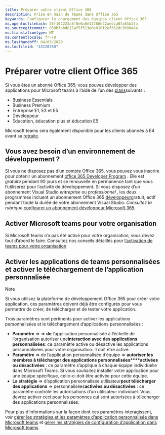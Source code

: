```yaml
---
title: Préparer votre client Office 365
description: Prise en main de teams dans Office 365
keywords: Configurer le chargement des équipes client Office 365
ms.openlocfilehash: 35f102223a5f8e6a8e12268e22aedca07a61b1fa
ms.sourcegitcommit: 058b7bbd817af5f513e0e018f2ef562dc3086a84
ms.translationtype: MT
ms.contentlocale: fr-FR
ms.lasthandoff: 04/03/2020
ms.locfileid: "43120268"
---
```

# <a name="prepare-your-office-365-tenant"></a>Préparer votre client Office 365

Si vous êtes un abonné Office 365, vous pouvez développer des applications pour Microsoft teams à l’aide de l’un des [plans](https://products.office.com/business/compare-more-office-365-for-business-plans)suivants :

* Business Essentials
* Business Premium
* Entreprise E1, E3 et E5
* Développeur
* Éducation, éducation plus et éducation E5

Microsoft teams sera également disponible pour les clients abonnés à E4 avant sa [retraite](https://support.office.com//article/important-information-for-office-365-enterprise-e4-customers-f9572348-43a2-43fa-a3d8-3b6c9c042147).

## <a name="just-need-a-development-environment"></a>Vous avez besoin d’un environnement de développement ?

Si vous ne disposez pas d’un compte Office 365, vous pouvez vous inscrire pour obtenir un abonnement [office 365 Developer Program](https://developer.microsoft.com/microsoft-365/dev-program) . Elle est *gratuite* pendant 90 jours et se renouvelle en permanence tant que vous l’utiliserez pour l’activité de développement. Si vous disposez d’un abonnement Visual Studio *entreprise* ou *professionnel* , les deux programmes incluent un abonnement Office 365 [développeur](https://aka.ms/MyVisualStudioBenefits)gratuit, actif pendant toute la durée de votre abonnement Visual Studio. *Consultez la rubrique* [configurer un abonnement développeur Microsoft 365](https://docs.microsoft.com/office/developer-program/office-365-developer-program-get-started).

## <a name="enable-microsoft-teams-for-your-organization"></a>Activer Microsoft teams pour votre organisation

Si Microsoft teams n’a pas été activé pour votre organisation, vous devez tout d’abord le faire. Consultez nos conseils détaillés pour [l’activation de teams pour votre organisation](https://docs.microsoft.com/microsoftteams/enable-features-office-365).

## <a name="enable-custom-teams-apps-and-turn-on-custom-app-uploading"></a>Activer les applications de teams personnalisées et activer le téléchargement de l’application personnalisée

> [!Note] 
> Si vous utilisez la plateforme de développement Office 365 pour créer votre application, ces paramètres doivent déjà être configurés pour vous permettre de créer, de télécharger et de tester votre application.

Trois paramètres sont pertinents pour activer les applications personnalisées et le téléchargement d’applications personnalisées :

* **Paramètre** =>  => **de** l’application personnalisée à l’échelle de l’organisation autoriser une**interaction avec des applications personnalisées**: ce paramètre active ou désactive les applications personnalisées pour votre organisation. Il doit être activé. 
* **Paramètre** => de l’application personnalisée d’équipe => **autoriser les membres à télécharger des applications personnalisées****activées ou désactivées** : ce paramètre s’applique à chaque équipe individuelle dans Microsoft Teams. Si vous souhaitez installer votre application pour une équipe spécifique, celle-ci doit être activée pour cette équipe.
* **La stratégie** => d’application personnalisée utilisateur**peut télécharger des applications** => personnalisées**activées ou désactivées** : ce paramètre contrôle les autorisations d’un utilisateur individuel. Vous devrez activer ceci pour les personnes qui sont autorisées à télécharger des applications personnalisées.

Pour plus d’informations sur la façon dont ces paramètres interagissent, *voir* [gérer les stratégies et les paramètres d’application personnalisée dans Microsoft teams](https://docs.microsoft.com/microsoftteams/teams-custom-app-policies-and-settings) et [gérer les stratégies de configuration d’application dans Microsoft teams](https://docs.microsoft.com/microsoftteams/teams-app-setup-policies).
